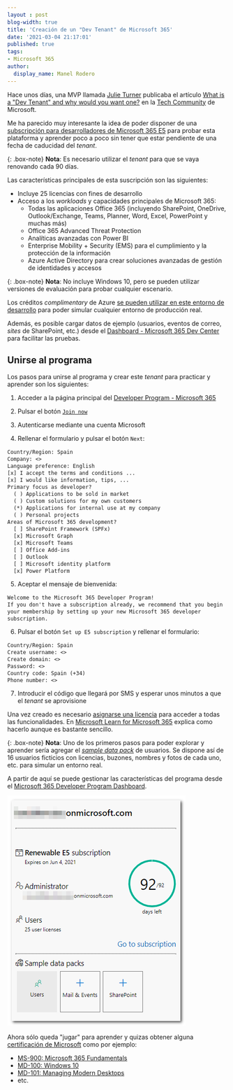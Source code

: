 ```yaml
---
layout : post
blog-width: true
title: 'Creación de un "Dev Tenant" de Microsoft 365'
date: '2021-03-04 21:17:01'
published: true
tags:
- Microsoft 365
author:
  display_name: Manel Rodero
---
```


Hace unos días, una MVP llamada [Julie Turner](https://twitter.com/jfj1997) publicaba el artículo [What is a "Dev Tenant" and why would you want one?](https://techcommunity.microsoft.com/t5/microsoft-365-pnp-blog/what-is-a-dev-tenant-and-why-would-you-want-one/ba-p/2036610) en la [Tech Community](https://techcommunity.microsoft.com/) de Microsoft.

Me ha parecido muy interesante la idea de poder disponer de una [subscripción para desarrolladores de Microsoft 365 E5](https://developer.microsoft.com/en-us/microsoft-365/dev-program#Subscription) para probar esta plataforma y aprender poco a poco sin tener que estar pendiente de una fecha de caducidad del _tenant_.

{: .box-note}
**Nota**: Es necesario utilizar el _tenant_ para que se vaya renovando cada 90 días.

Las características principales de esta suscripción son las siguientes:

* Incluye 25 licencias con fines de desarrollo
* Acceso a los _workloads_ y capacidades principales de Microsoft 365:
  * Todas las aplicaciones Office 365 (incluyendo SharePoint, OneDrive, Outlook/Exchange, Teams, Planner, Word, Excel, PowerPoint y muchas más)
  * Office 365 Advanced Threat Protection
  * Analíticas avanzadas con Power BI
  * Enterprise Mobility + Security (EMS) para el cumplimiento y la protección de la información
  * Azure Active Directory para crear soluciones avanzadas de gestión de identidades y accesos

{: .box-note}
**Nota**: No incluye Windows 10, pero se pueden utilizar versiones de evaluación para probar cualquier escenario.

Los créditos _complimentary_ de Azure [se pueden utilizar en este entorno de desarrollo](https://laurakokkarinen.com/how-to-use-the-complimentary-azure-credits-in-a-microsoft-365-developer-tenant-step-by-step/) para poder simular cualquier entorno de producción real.

Además, es posible cargar datos de ejemplo (usuarios, eventos de correo, _sites_ de SharePoint, etc.) desde el [Dashboard - Microsoft 365 Dev Center](https://developer.microsoft.com/en-us/microsoft-365/profile) para facilitar las pruebas.

## Unirse al programa

Los pasos para unirse al programa y crear este _tenant_ para practicar y aprender son los siguientes:

1) Acceder a la página principal del [Developer Program - Microsoft 365](https://developer.microsoft.com/en-us/microsoft-365/dev-program)

2) Pulsar el botón [`Join now`](https://developer.microsoft.com/microsoft-365/profile)

3) Autenticarse mediante una cuenta Microsoft

4) Rellenar el formulario y pulsar el botón `Next`:

```
Country/Region: Spain
Company: <>
Language preference: English
[x] I accept the terms and conditions ...
[x] I would like information, tips, ...
Primary focus as developer?
  ( ) Applications to be sold in market
  ( ) Custom solutions for my own customers
  (*) Applications for internal use at my company
  ( ) Personal projects
Areas of Microsoft 365 development?
  [ ] SharePoint Framework (SPFx)
  [x] Microsoft Graph
  [x] Microsoft Teams
  [ ] Office Add-ins
  [ ] Outlook
  [ ] Microsoft identity platform
  [x] Power Platform
```

5) Aceptar el mensaje de bienvenida:

```
Welcome to the Microsoft 365 Developer Program!
If you don't have a subscription already, we recommend that you begin your membership by setting up your new Microsoft 365 developer subscription.
```

6) Pulsar el botón `Set up E5 subscription` y rellenar el formulario:

```
Country/Region: Spain
Create username: <>
Create domain: <>
Password: <>
Country code: Spain (+34)
Phone number: <>
```

7) Introducir el código que llegará por SMS y esperar unos minutos a que el _tenant_ se aprovisione

Una vez creado es necesario [asignarse una licencia](https://docs.microsoft.com/en-us/office365/admin/subscriptions-and-billing/assign-licenses-to-users?view=o365-worldwide) para acceder a todas las funcionalidades. En [Microsoft Learn for Microsoft 365](https://support.office.com/en-us/article/license-and-user-location-management-f1ae424a-5554-4376-8cad-778bbc32063d) explica como hacerlo aunque es bastante sencillo.

{: .box-note}
**Nota**: Uno de los primeros pasos para poder explorar y aprender sería agregar el [_sample data pack_](https://docs.microsoft.com/en-us/office/developer-program/install-sample-packs) de usuarios. Se dispone así de 16 usuarios ficticios con licencias, buzones, nombres y fotos de cada uno, etc. para simular un entorno real.

A partir de aquí se puede gestionar las características del programa desde el [Microsoft 365 Developer Program Dashboard](https://developer.microsoft.com/en-us/microsoft-365/profile/).

![M365 Developer Subscription][1]

Ahora sólo queda "jugar" para aprender y quizas obtener alguna [certificación de Microsoft](http://aka.ms/TrainCertPoster) como por ejemplo:

* [MS-900: Microsoft 365 Fundamentals](https://docs.microsoft.com/en-us/learn/certifications/exams/ms-900)
* [MD-100: Windows 10](https://docs.microsoft.com/en-us/learn/certifications/exams/md-100)
* [MD-101: Managing Modern Desktops](https://docs.microsoft.com/en-us/learn/certifications/exams/md-101)
* etc.

<p></p>

[1]: /assets/img/blog/2021-03-04_image_1.png "M365 Developer Subscription"
